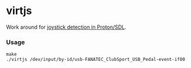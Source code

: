 # virtjs

Work around for [joystick detection in Proton/SDL](https://github.com/ValveSoftware/Proton/issues/5126).

### Usage

```
make
./virtjs /dev/input/by-id/usb-FANATEC_ClubSport_USB_Pedal-event-if00
```
